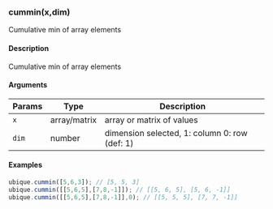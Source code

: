 ### cummin(x,dim)

Cumulative min of array elements


#### Description

Cumulative min of array elements  



#### Arguments

|Params|Type|Description
|---------|----|-----------
|`x` | array/matrix | array or matrix of values
|`dim` | number | dimension selected, 1: column 0: row (def: 1)


#### Examples

```js
ubique.cummin([5,6,3]); // [5, 5, 3]
ubique.cummin([[5,6,5],[7,8,-1]]); // [[5, 6, 5], [5, 6, -1]]
ubique.cummin([[5,6,5],[7,8,-1]],0); // [[5, 5, 5], [7, 7, -1]]
```

